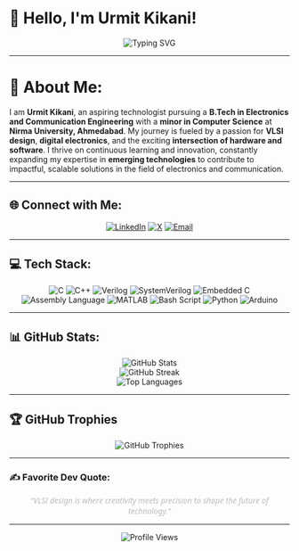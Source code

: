 # 👋 Hello, I'm Urmit Kikani!  
<div align="center">  
<img src="https://readme-typing-svg.herokuapp.com?font=Montserrat&pause=1000&color=333333&center=true&vCenter=true&width=435&lines=Aspiring+Technologist;VLSI+Design+Enthusiast;Digital+Electronics+Explorer;Continuous+Learner+%26+Innovator" alt="Typing SVG" />
</div>  

---

# 💫 About Me:
I am **Urmit Kikani**, an aspiring technologist pursuing a **B.Tech in Electronics and Communication Engineering** with a **minor in Computer Science** at **Nirma University, Ahmedabad**. My journey is fueled by a passion for **VLSI design**, **digital electronics**, and the exciting **intersection of hardware and software**. I thrive on continuous learning and innovation, constantly expanding my expertise in **emerging technologies** to contribute to impactful, scalable solutions in the field of electronics and communication.

---

## 🌐 Connect with Me:
<div align="center">
  <a href="https://linkedin.com/in/urmit-kikani" target="_blank"><img src="https://img.shields.io/badge/LinkedIn-%230077B5.svg?style=for-the-badge&logo=linkedin&logoColor=white" alt="LinkedIn"></a>
  <a href="https://x.com/imurmitkikani11" target="_blank"><img src="https://img.shields.io/badge/X-black.svg?style=for-the-badge&logo=X&logoColor=white" alt="X"></a>
  <a href="mailto:Urmitkikani1184@gmail.com" target="_blank"><img src="https://img.shields.io/badge/Email-D14836?style=for-the-badge&logo=gmail&logoColor=white" alt="Email"></a>
</div>  

---

## 💻 Tech Stack:
<div align="center">
  <img src="https://img.shields.io/badge/c-%2300599C.svg?style=for-the-badge&logo=c&logoColor=white" alt="C" />
  <img src="https://img.shields.io/badge/c++-%2300599C.svg?style=for-the-badge&logo=c%2B%2B&logoColor=white" alt="C++" />
  <img src="https://img.shields.io/badge/verilog-%2300A2FF.svg?style=for-the-badge&logo=verilog&logoColor=white" alt="Verilog" />
  <img src="https://img.shields.io/badge/systemverilog-%23FF6F00.svg?style=for-the-badge&logo=systemverilog&logoColor=white" alt="SystemVerilog" />
  <img src="https://img.shields.io/badge/embedded_c-%230077B5.svg?style=for-the-badge&logo=c&logoColor=white" alt="Embedded C" />
  <img src="https://img.shields.io/badge/assembly_language-%2345B8D8.svg?style=for-the-badge&logo=assembly&logoColor=white" alt="Assembly Language" />
  <img src="https://img.shields.io/badge/matlab-%23FF4500.svg?style=for-the-badge&logo=mathworks&logoColor=white" alt="MATLAB" />
  <img src="https://img.shields.io/badge/bash_script-%23121011.svg?style=for-the-badge&logo=gnu-bash&logoColor=white" alt="Bash Script" />
  <img src="https://img.shields.io/badge/python-3670A0?style=for-the-badge&logo=python&logoColor=ffdd54" alt="Python" />
  <img src="https://img.shields.io/badge/arduino-%2300979D.svg?style=for-the-badge&logo=arduino&logoColor=white" alt="Arduino" />
</div>  

---

## 📊 GitHub Stats:
<div align="center">
  <img src="https://github-readme-stats.vercel.app/api?username=Urmitkikani11&theme=radical&hide_border=false&include_all_commits=false&count_private=false" alt="GitHub Stats" /><br />
  <img src="https://nirzak-streak-stats.vercel.app/?user=Urmitkikani11&theme=radical&hide_border=false" alt="GitHub Streak" /><br />
  <img src="https://github-readme-stats.vercel.app/api/top-langs/?username=Urmitkikani11&theme=radical&hide_border=false&include_all_commits=false&count_private=false&layout=compact" alt="Top Languages" />
</div>  

---

## 🏆 GitHub Trophies
<div align="center">
  <img src="https://github-profile-trophy.vercel.app/?username=urmitkikani11&theme=radical&no-frame=false&no-bg=false&margin-w=4" alt="GitHub Trophies" />
</div>



---

### ✍️ Favorite Dev Quote:
<div align="center" style="font-style: italic; color: #bbbbbb; max-width: 600px; margin: auto; font-family: 'Segoe UI', Tahoma, Geneva, Verdana, sans-serif;"> “VLSI design is where creativity meets precision to shape the future of technology.” </div>

---

<div align="center">
  <img src="https://komarev.com/ghpvc/?username=urmitkikani11&color=yellow" alt="Profile Views"/>
</div>
